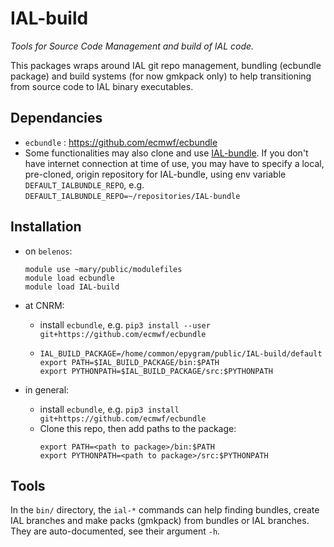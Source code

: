 IAL-build
=========

*Tools for Source Code Management and build of IAL code.*

This packages wraps around IAL git repo management, bundling (ecbundle package) and build systems
(for now gmkpack only) to help transitioning from source code to IAL binary executables.

Dependancies
------------

* `ecbundle` : https://github.com/ecmwf/ecbundle
* Some functionalities may also clone and use [IAL-bundle](https://github.com/ACCORD-NWP/IAL-bundle). If you don't have internet connection at time of use, you may have to specify a local, pre-cloned, origin repository for IAL-bundle, using env variable `DEFAULT_IALBUNDLE_REPO`, e.g. `DEFAULT_IALBUNDLE_REPO=~/repositories/IAL-bundle`

Installation
------------

* on `belenos`:

  ```
  module use ~mary/public/modulefiles
  module load ecbundle
  module load IAL-build
  ```

* at CNRM:
  - install `ecbundle`, e.g. `pip3 install --user git+https://github.com/ecmwf/ecbundle`
  - ```
    IAL_BUILD_PACKAGE=/home/common/epygram/public/IAL-build/default
    export PATH=$IAL_BUILD_PACKAGE/bin:$PATH
    export PYTHONPATH=$IAL_BUILD_PACKAGE/src:$PYTHONPATH
    ```
  
* in general:
  - install `ecbundle`, e.g. `pip3 install git+https://github.com/ecmwf/ecbundle`
  - Clone this repo, then add paths to the package:
    ```
    export PATH=<path to package>/bin:$PATH
    export PYTHONPATH=<path to package>/src:$PYTHONPATH
    ```

Tools
-----

In the `bin/` directory, the `ial-*` commands can help finding bundles, create IAL branches and make packs (gmkpack) from bundles or IAL branches.
They are auto-documented, see their argument `-h`.
